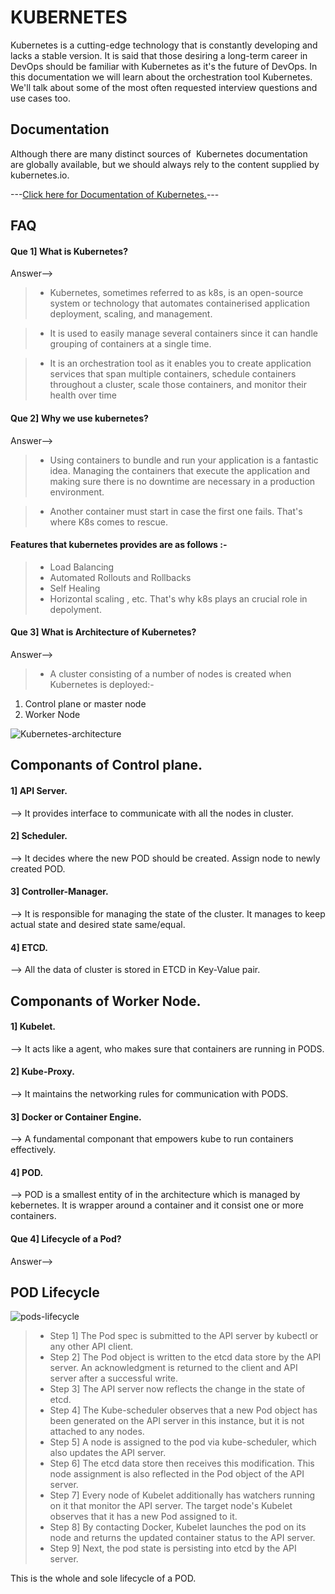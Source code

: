
# KUBERNETES

   Kubernetes is a cutting-edge technology that is constantly developing and lacks a stable version. It is said that those desiring a long-term career in DevOps should be familiar with Kubernetes as it's the future of DevOps.
   In this documentation we will learn about the orchestration tool Kubernetes. We'll talk about some of the most often requested interview questions and use cases too.




## Documentation

Although there are many distinct sources of  Kubernetes documentation are globally available, but we should always rely to the content supplied by kubernetes.io.

---[Click here for Documentation of Kubernetes.](https://kubernetes.io/docs/home/)---

## FAQ

#### Que 1] What is Kubernetes?

Answer-->
> * Kubernetes, sometimes referred to as k8s, is an open-source system or technology that automates containerised application deployment, scaling, and management.

> * It is used to easily manage several containers since it can handle grouping of containers at a single time.
       
> * It is an orchestration tool as it enables you to create application services that span multiple containers, schedule containers throughout a cluster, scale those containers, and monitor their health over time
#### Que 2] Why we use kubernetes?

Answer-->
>* Using containers to bundle and run your application is a fantastic idea. Managing the containers that execute the application and making sure there is no downtime are necessary in a production environment.

>* Another container must start in case the first one fails. That's where K8s comes to rescue.

####   Features that kubernetes provides are as follows :-
>* Load Balancing
>* Automated Rollouts and Rollbacks
>* Self Healing
>* Horizontal scaling , etc.
That's why k8s plays an crucial role in depolyment.

#### Que 3] What is Architecture of Kubernetes?

Answer-->
>* A cluster consisting of a number of nodes is created when Kubernetes is deployed:-
1. Control plane or master node
2. Worker Node




![Kubernetes-architecture](https://github.com/sd-devops12/Docker/assets/155714370/684bb83a-cb81-42f7-ab09-8819df073ae3)


##  Componants of Control plane.
#### 1] API Server.
--> It provides interface to communicate with all the nodes in cluster.

#### 2] Scheduler.
--> It decides where the new POD should be created. Assign node to newly created POD.

#### 3] Controller-Manager.
--> It is responsible for managing the state of the cluster. It manages to keep actual state and desired state same/equal.

#### 4] ETCD.
--> All the data of cluster is stored in ETCD in Key-Value pair.

##  Componants of Worker Node.
#### 1] Kubelet.
--> It acts like a agent, who makes sure that containers are running in PODS.

#### 2] Kube-Proxy.
--> It maintains the networking rules for communication with PODS.

#### 3] Docker or Container Engine.
--> A fundamental componant that empowers kube to run containers effectively.

#### 4] POD.
--> POD is a smallest entity of in the architecture which is managed by kebernetes. It is wrapper around a container and it consist one or more containers.

#### Que 4] Lifecycle of a Pod?
Answer-->
## POD Lifecycle
 ![pods-lifecycle](https://github.com/sd-devops12/Docker/assets/155714370/826d652e-3430-43f5-a0f0-056d96432213)
 
>* Step 1] The Pod spec is submitted to the API server by kubectl or any other API client.
>* Step 2] The Pod object is written to the etcd data store by the API server. An acknowledgment is returned to the client and API server after a successful write.
>* Step 3] The API server now reflects the change in the state of etcd.
>* Step 4] The Kube-scheduler observes that a new Pod object has been generated on the API server in this instance, but it is not attached to any nodes.
>* Step 5] A node is assigned to the pod via kube-scheduler, which also updates the API server.
>* Step 6] The etcd data store then receives this modification. This node assignment is also reflected in the Pod object of the API server.
>* Step 7] Every node of Kubelet additionally has watchers running on it that monitor the API server. The target node's Kubelet observes that it has a new Pod assigned to it.
>* Step 8] By contacting Docker, Kubelet launches the pod on its node and returns the updated container status to the API server.
>* Step 9] Next, the pod state is persisting into etcd by the API server.

This is the whole and sole lifecycle of a POD.
